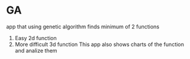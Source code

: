 # GA
app that using genetic algorithm finds minimum of 2 functions 
1. Easy 2d function
2. More difficult 3d function
This app also shows charts of the function and analize them
